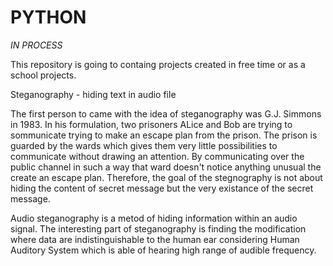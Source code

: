 # PYTHON

*IN PROCESS*

This repository is going to containg projects created in free time or as a school projects. 

Steganography - hiding text in audio file 

The first person to came with the idea of steganography was G.J. Simmons in 1983. In his formulation, two prisoners ALice and Bob are trying to sommunicate trying to make an escape plan from the prison. The prison is guarded by the wards which gives them very little possibilities to communicate without drawing an attention. By communicating over the public channel in such a way that ward doesn't notice anything unusual the create an escape plan. 
Therefore, the goal of the stegnography is not about hiding the content of secret message but the very existance of the secret message.

Audio steganography is a metod of hiding information within an audio signal. The interesting part of steganography is finding the modification where data are indistinguishable to the human ear considering Human Auditory System which is able of hearing high range of audible frequency.
